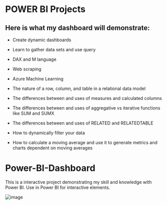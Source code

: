 
# POWER BI Projects 
## Here is what my dashboard will demonstrate:

* Create dynamic dashboards
* Learn to gather data sets and use query
* DAX and M language
* Web scraping
* Azure Machine Learning

* The nature of a row, column, and table in a relational data model
* The differences between and uses of measures and calculated columns
* The differences between and uses of aggregative vs iterative functions like SUM and SUMX
* The differences between and uses of RELATED and RELATEDTABLE
* How to dynamically filter your data
* How to calculate a moving average and use it to generate metrics and charts dependent on moving averages

# Power-BI-Dashboard

This is a interactive project demonstrating my skill and knowledge with Power BI. Use in Power BI for interactive elements. 

![image](https://github.com/tookhan1/Power-BI-Dashboard/assets/124211017/39ae2c73-ecba-49a8-8594-38730593be65)
